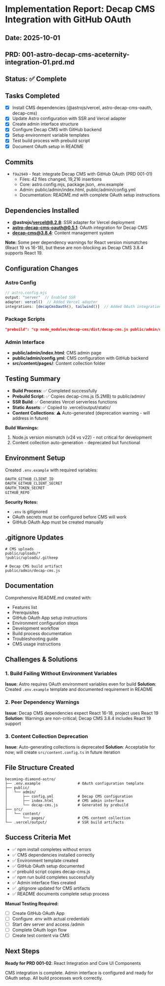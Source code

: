 # Implementation Report: Decap CMS Integration with GitHub OAuth
## Date: 2025-10-01
## PRD: 001-astro-decap-cms-aceternity-integration-01.prd.md

## Status: ✅ Complete

## Tasks Completed
- [x] Install CMS dependencies (@astrojs/vercel, astro-decap-cms-oauth, decap-cms)
- [x] Update Astro configuration with SSR and Vercel adapter
- [x] Create admin interface structure
- [x] Configure Decap CMS with GitHub backend
- [x] Setup environment variable templates
- [x] Test build process with prebuild script
- [x] Document OAuth setup in README

## Commits
- `f9a2949` - feat: integrate Decap CMS with GitHub OAuth (PRD 001-01)
  - Files: 42 files changed, 19,216 insertions
  - Core: astro.config.mjs, package.json, .env.example
  - Admin: public/admin/index.html, public/admin/config.yml
  - Documentation: README.md with complete OAuth setup instructions

## Dependencies Installed
- **@astrojs/vercel@8.2.8**: SSR adapter for Vercel deployment
- **astro-decap-cms-oauth@0.5.1**: OAuth integration for Decap CMS
- **decap-cms@3.8.4**: Content management system

**Note:** Some peer dependency warnings for React version mismatches (React 19 vs 16-18), but these are non-blocking as Decap CMS 3.8.4 supports React 19.

## Configuration Changes

### Astro Config
```javascript
// astro.config.mjs
output: "server"  // Enabled SSR
adapter: vercel()  // Added Vercel adapter
integrations: [decapCmsOauth(), tailwind()]  // Added OAuth integration
```

### Package Scripts
```json
"prebuild": "cp node_modules/decap-cms/dist/decap-cms.js public/admin/decap-cms.js"
```

### Admin Interface
- **public/admin/index.html**: CMS admin page
- **public/admin/config.yml**: CMS configuration with GitHub backend
- **src/content/pages/**: Content collection folder

## Testing Summary
- **Build Process**: ✅ Completed successfully
- **Prebuild Script**: ✅ Copies decap-cms.js (5.2MB) to public/admin/
- **SSR Build**: ✅ Generates Vercel serverless functions
- **Static Assets**: ✅ Copied to .vercel/output/static/
- **Content Collections**: ⚠️ Auto-generated (deprecation warning - will address in future)

**Build Warnings:**
1. Node.js version mismatch (v24 vs v22) - not critical for development
2. Content collection auto-generation - deprecated but functional

## Environment Setup

Created `.env.example` with required variables:
```bash
OAUTH_GITHUB_CLIENT_ID
OAUTH_GITHUB_CLIENT_SECRET
OAUTH_TOKEN_SECRET
GITHUB_REPO
```

**Security Notes:**
- `.env` is gitignored
- OAuth secrets must be configured before CMS will work
- GitHub OAuth App must be created manually

## .gitignore Updates
```
# CMS uploads
public/uploads/*
!public/uploads/.gitkeep

# Decap CMS build artifact
public/admin/decap-cms.js
```

## Documentation
Comprehensive README.md created with:
- Features list
- Prerequisites
- GitHub OAuth App setup instructions
- Environment configuration steps
- Development workflow
- Build process documentation
- Troubleshooting guide
- CMS usage instructions

## Challenges & Solutions

### 1. Build Failing Without Environment Variables
**Issue**: Astro requires OAuth environment variables even for build
**Solution**: Created `.env.example` template and documented requirement in README

### 2. Peer Dependency Warnings
**Issue**: Decap CMS dependencies expect React 16-18, project uses React 19
**Solution**: Warnings are non-critical; Decap CMS 3.8.4 includes React 19 support

### 3. Content Collection Deprecation
**Issue**: Auto-generating collections is deprecated
**Solution**: Acceptable for now; will create `src/content.config.ts` in future iteration

## File Structure Created
```
becoming-diamond-astro/
├── .env.example                 # OAuth configuration template
├── public/
│   └── admin/
│       ├── config.yml           # Decap CMS configuration
│       ├── index.html           # CMS admin interface
│       └── decap-cms.js         # Generated by prebuild
├── src/
│   └── content/
│       └── pages/               # CMS content collection
└── .vercel/output/              # SSR build artifacts
```

## Success Criteria Met
- ✅ npm install completes without errors
- ✅ CMS dependencies installed correctly
- ✅ Environment template created
- ✅ GitHub OAuth setup documented
- ✅ prebuild script copies decap-cms.js
- ✅ npm run build completes successfully
- ✅ Admin interface files created
- ✅ .gitignore updated for CMS artifacts
- ✅ README documents complete setup process

**Manual Testing Required:**
- [ ] Create GitHub OAuth App
- [ ] Configure .env with actual credentials
- [ ] Start dev server and access /admin
- [ ] Complete OAuth login flow
- [ ] Create test content via CMS

## Next Steps
**Ready for PRD 001-02**: React Integration and Core UI Components

CMS integration is complete. Admin interface is configured and ready for OAuth setup. All build processes work correctly.
